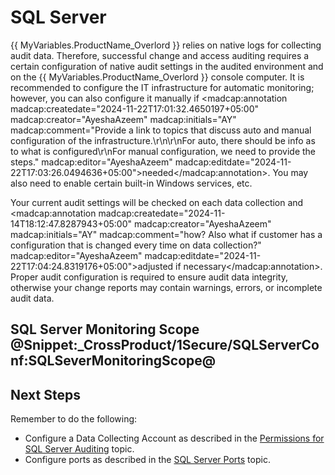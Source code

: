 # SQL Server

{{ MyVariables.ProductName_Overlord }} relies on native logs for collecting audit data. Therefore, successful change and access auditing requires a certain configuration of native audit settings in the audited environment and on the {{ MyVariables.ProductName_Overlord }} console computer. It is recommended to configure the IT infrastructure for automatic monitoring; however, you can also configure it manually if <madcap:annotation madcap:createdate="2024-11-22T17:01:32.4650197+05:00" madcap:creator="AyeshaAzeem" madcap:initials="AY" madcap:comment="Provide a link to topics that discuss auto and manual configuration of the infrastructure.\r\n\r\nFor auto, there should be info as to what is configured\r\nFor manual configuration, we need to provide the steps." madcap:editor="AyeshaAzeem" madcap:editdate="2024-11-22T17:03:26.0494636+05:00">needed</madcap:annotation>. You may also need to enable certain built-in Windows services, etc. 

 Your current audit settings will be checked on each data collection and <madcap:annotation madcap:createdate="2024-11-14T18:12:47.8287943+05:00" madcap:creator="AyeshaAzeem" madcap:initials="AY" madcap:comment="how? Also what if customer has a configuration that is changed every time on data collection?" madcap:editor="AyeshaAzeem" madcap:editdate="2024-11-22T17:04:24.8319176+05:00">adjusted if necessary</madcap:annotation>. Proper audit configuration is required to ensure audit data integrity, otherwise your change reports may contain warnings, errors, or incomplete audit data.

## SQL Server Monitoring Scope @Snippet:_CrossProduct/1Secure/SQLServerConf:SQLSeverMonitoringScope@

## Next Steps

Remember to do the following:

- Configure a Data Collecting Account as described in the [Permissions for SQL Server Auditing](Permissions.md)  topic.
- Configure ports as described in the [SQL Server Ports](Ports.md)  topic.